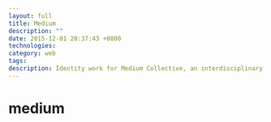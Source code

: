 ```yaml
---
layout: full
title: Medium
description: ""
date: 2015-12-01 20:37:43 +0800
technologies:
category: web
tags:
description: Identity work for Medium Collective, an interdisciplinary design group at Cornell University.
---
```




<script type="text/javascript" src="{{site.baseurl}}/js/paper-full.min.js"></script>
<script src="https://d3js.org/d3.v3.min.js" charset="utf-8"></script>

<script type="text/paperscript" canvas="canvas">

  var count = 1000;
  var fillColors = ['rgba(255,0,0,1)','rgba(255,255,0,1)','rgba(0,0,255,1)']
  var colorScale = d3.scale.linear().domain([0,0.5,1]).range(['red','rgba(255,255,0,0.5)','rgba(255,0,0,0.0)']);
  console.log(colorScale(0));

  var circle = new Path.Circle(new Point(100, 100), 10);
  circle.fillColor = 'rgba(64,224,208,0.0)';

  for (var i = 0; i < count; i++) {
      var clonedCircle = circle.clone();
      var center = Point.random() * view.size;
      clonedCircle.position = center;

      var scale = (i + 1) / count;
      clonedCircle.scale(scale);

      clonedCircle.data.vector = new Point({
          angle: Math.random() * 360,
          length : scale * Math.random()
      });
      clonedCircle.fillColor = fillColors[i%3];
  }

  var vector = new Point({
      angle: 50,
      length: 0
  });

  var mouseVector = vector.clone();

  function onFrame(event) {
      vector = vector + (mouseVector - vector) / 30;
      // Run through the active layer's children list and change
      // the position of the placed symbols:
      for (var i = 0; i < count; i++) {
          var item = project.activeLayer.children[i];
          var size = item.bounds.size;
          var angle = Math.floor(Math.random * 360);
          var length = vector.length /30 * size.width ;
          item.position += vector.normalize(length) + item.data.vector;
          keepInView(item);

      }
  }

  function onMouseMove(event) {
      mousePos = event.point;
      project.activeLayer.selected = false;
  }

  function keepInView(item) {
      var position = item.position;
      var itemBounds = item.bounds;
      var bounds = view.bounds;
      if (itemBounds.left > bounds.width) {
          position.x = -item.bounds.width;
      }

      if (position.x < -itemBounds.width) {
          position.x = bounds.width + itemBounds.width;
      }

      if (itemBounds.top > view.size.height) {
          position.y = -itemBounds.height;
      }

      if (position.y < -itemBounds.height) {
          position.y = bounds.height  + itemBounds.height / 2;
      }
  }
  </script>

  <canvas id="canvas" resize hidpi="off" style="background:white"></canvas>
  <div class="medium">
    <h1>medium</h1>
    
</div>
